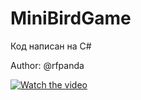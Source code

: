 # MiniBirdGame

Код написан на C#

Author: @rfpanda

[![Watch the video](https://img.youtube.com/vi/-plNGf1_DNY&ab/hqdefault.jpg)](https://www.youtube.com/watch?v=-plNGf1_DNY&ab)
